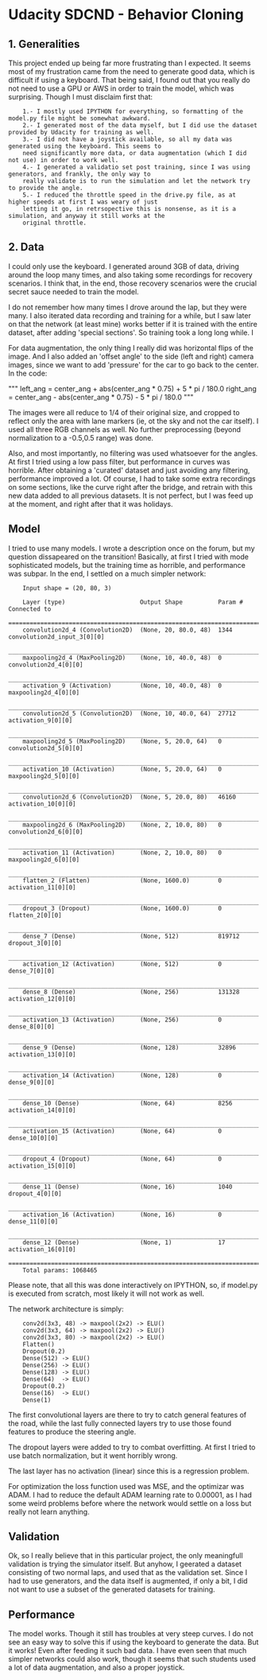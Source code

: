 # Udacity SDCND - Behavior Cloning

## 1. Generalities

This project ended up being far more frustrating than I expected. It seems most of my frustration 
came from the need to generate good data, which is difficult if using a keyboard. That being said, 
I found out that you really do not need to use a GPU or AWS in order to train the model, which was 
surprising. Though I must disclaim first that:

		1.- I mostly used IPYTHON for everything, so formatting of the model.py file might be somewhat awkward.
		2.- I generated most of the data myself, but I did use the dataset provided by Udacity for training as well.
		3.- I did not have a joystick available, so all my data was generated using the keyboard. This seems to 
		need significantly more data, or data augmentation (which I did not use) in order to work well.
		4.- I generated a validatio set post training, since I was using generators, and frankly, the only way to 
		really validate is to run the simulation and let the network try to provide the angle.
		5.- I reduced the throttle speed in the drive.py file, as at higher speeds at first I was weary of just 
		letting it go, in retrsopective this is nonsense, as it is a simulation, and anyway it still works at the 
		original throttle.

## 2. Data

I could only use the keyboard. I generated around 3GB of data, driving around the loop many times, and also 
taking some recordings for recovery scenarios. I think that, in the end, those recovery scenarios were the 
crucial secret sauce needed to train the model.

I do not remember how many times I drove around the lap, but they were many. I also iterated data recording 
and training for a while, but I saw later on that the network (at least mine) works better if it is trained 
with the entire dataset, after adding 'special sections'. So training took a long long while. I

For data augmentation, the only thing I really did was horizontal flips of the image. And I also added an 
'offset angle' to the side (left and right) camera images, since we want to add 'pressure' for the car to go 
back to the center. In the code:

"""
left_ang    = center_ang + abs(center_ang * 0.75) + 5 * pi / 180.0
right_ang   = center_ang - abs(center_ang * 0.75) - 5 * pi / 180.0
"""

The images were all reduce to 1/4 of their original size, and cropped to reflect only the area with lane 
markers (ie, ot the sky and not the car itself). I used all three RGB channels as well. No further 
preprocessing (beyond normalization to a -0.5,0.5 range) was done.

Also, and most importantly, no filtering was used whatsoever for the angles. At first I tried using a low 
pass filter, but performance in curves was horrible. After obtaining a 'curated' dataset and just avoiding 
any filtering, performance improved a lot. Of course, I had to take some extra recordings on some sections, 
like the curve right after the bridge, and retrain with this new data added to all previous datasets. It is 
not perfect, but I was feed up at the moment, and right after that it was holidays.

## Model

I tried to use many models. I wrote a description once on the forum, but my question dissapeared on the 
transition! Basically, at first I tried with mode sophisticated models, but the training time as horrible, 
and performance was subpar. In the end, I settled on a much simpler network:

		Input shape = (20, 80, 3)

		Layer (type)                     Output Shape          Param #     Connected to                     
		====================================================================================================
		convolution2d_4 (Convolution2D)  (None, 20, 80.0, 48)  1344        convolution2d_input_3[0][0]      
		____________________________________________________________________________________________________
		maxpooling2d_4 (MaxPooling2D)    (None, 10, 40.0, 48)  0           convolution2d_4[0][0]            
		____________________________________________________________________________________________________
		activation_9 (Activation)        (None, 10, 40.0, 48)  0           maxpooling2d_4[0][0]             
		____________________________________________________________________________________________________
		convolution2d_5 (Convolution2D)  (None, 10, 40.0, 64)  27712       activation_9[0][0]               
		____________________________________________________________________________________________________
		maxpooling2d_5 (MaxPooling2D)    (None, 5, 20.0, 64)   0           convolution2d_5[0][0]            
		____________________________________________________________________________________________________
		activation_10 (Activation)       (None, 5, 20.0, 64)   0           maxpooling2d_5[0][0]             
		____________________________________________________________________________________________________
		convolution2d_6 (Convolution2D)  (None, 5, 20.0, 80)   46160       activation_10[0][0]              
		____________________________________________________________________________________________________
		maxpooling2d_6 (MaxPooling2D)    (None, 2, 10.0, 80)   0           convolution2d_6[0][0]            
		____________________________________________________________________________________________________
		activation_11 (Activation)       (None, 2, 10.0, 80)   0           maxpooling2d_6[0][0]             
		____________________________________________________________________________________________________
		flatten_2 (Flatten)              (None, 1600.0)        0           activation_11[0][0]              
		____________________________________________________________________________________________________
		dropout_3 (Dropout)              (None, 1600.0)        0           flatten_2[0][0]                  
		____________________________________________________________________________________________________
		dense_7 (Dense)                  (None, 512)           819712      dropout_3[0][0]                  
		____________________________________________________________________________________________________
		activation_12 (Activation)       (None, 512)           0           dense_7[0][0]                    
		____________________________________________________________________________________________________
		dense_8 (Dense)                  (None, 256)           131328      activation_12[0][0]              
		____________________________________________________________________________________________________
		activation_13 (Activation)       (None, 256)           0           dense_8[0][0]                    
		____________________________________________________________________________________________________
		dense_9 (Dense)                  (None, 128)           32896       activation_13[0][0]              
		____________________________________________________________________________________________________
		activation_14 (Activation)       (None, 128)           0           dense_9[0][0]                    
		____________________________________________________________________________________________________
		dense_10 (Dense)                 (None, 64)            8256        activation_14[0][0]              
		____________________________________________________________________________________________________
		activation_15 (Activation)       (None, 64)            0           dense_10[0][0]                   
		____________________________________________________________________________________________________
		dropout_4 (Dropout)              (None, 64)            0           activation_15[0][0]              
		____________________________________________________________________________________________________
		dense_11 (Dense)                 (None, 16)            1040        dropout_4[0][0]                  
		____________________________________________________________________________________________________
		activation_16 (Activation)       (None, 16)            0           dense_11[0][0]                   
		____________________________________________________________________________________________________
		dense_12 (Dense)                 (None, 1)             17          activation_16[0][0]              
		====================================================================================================
		Total params: 1068465

Please note, that all this was done interactively on IPYTHON, so, if model.py is executed from scratch,
most likely it will not work as well.

The network architecture is simply:

		conv2d(3x3, 48) -> maxpool(2x2) -> ELU() 
		conv2d(3x3, 64) -> maxpool(2x2) -> ELU() 
		conv2d(3x3, 80) -> maxpool(2x2) -> ELU() 
		Flatten()
		Dropout(0.2)
		Dense(512) -> ELU()
		Dense(256) -> ELU()
		Dense(128) -> ELU()
		Dense(64)  -> ELU()
		Dropout(0.2)
		Dense(16)  -> ELU()
		Dense(1)

The first convolutional layers are there to try to catch general features of the road, while the last fully
connected layers try to use those found features to produce the steering angle.

The dropout layers were added to try to combat overfitting. At first I tried to use batch normalization, but
it went horribly wrong.

The last layer has no activation (linear) since this is a regression problem.

For optimization the loss function used was MSE, and the optimizar was ADAM. I had to reduce the default ADAM 
learning rate to 0.00001, as I had some weird problems before where the network would settle on a loss but really 
not learn anything.

## Validation

Ok, so I really believe that in this particular project, the only meaningfull validation is trying the
simulator itself. But anyhow, I geerated a dataset consisting of two normal laps, and used that as the
validation set. Since I had to use generators, and the data itself is augmented, if only a bit, I did not
want to use a subset of the generated datasets for training.

## Performance

The model works. Though it still has troubles at very steep curves. I do not see an easy way to solve this
if using the keyboard to generate the data. But it works! Even after feeding it such bad data. I have even
seen that much simpler networks could also work, though it seems that such students used a lot of
data augmentation, and also a proper joystick.